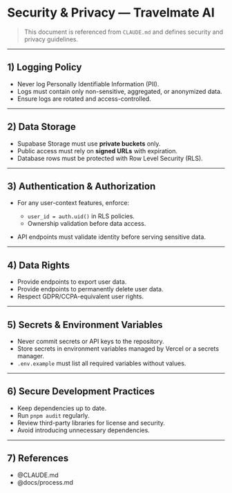# Security & Privacy — Travelmate AI

> This document is referenced from `CLAUDE.md` and defines security and privacy guidelines.

---

## 1) Logging Policy

* Never log Personally Identifiable Information (PII).
* Logs must contain only non-sensitive, aggregated, or anonymized data.
* Ensure logs are rotated and access-controlled.

---

## 2) Data Storage

* Supabase Storage must use **private buckets** only.
* Public access must rely on **signed URLs** with expiration.
* Database rows must be protected with Row Level Security (RLS).

---

## 3) Authentication & Authorization

* For any user-context features, enforce:

  * `user_id = auth.uid()` in RLS policies.
  * Ownership validation before data access.
* API endpoints must validate identity before serving sensitive data.

---

## 4) Data Rights

* Provide endpoints to export user data.
* Provide endpoints to permanently delete user data.
* Respect GDPR/CCPA-equivalent user rights.

---

## 5) Secrets & Environment Variables

* Never commit secrets or API keys to the repository.
* Store secrets in environment variables managed by Vercel or a secrets manager.
* `.env.example` must list all required variables without values.

---

## 6) Secure Development Practices

* Keep dependencies up to date.
* Run `pnpm audit` regularly.
* Review third-party libraries for license and security.
* Avoid introducing unnecessary dependencies.

---

## 7) References

* @CLAUDE.md
* @docs/process.md
